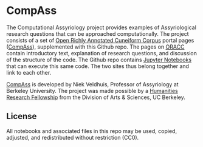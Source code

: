 # CompAss

The Computational Assyriology project provides examples of Assyriological research questions that can be approached computationally. The project consists of a set of [Open Richly Annotated Cuneiform Corpus](http://oracc.org)  portal pages ([CompAss](http://oracc.org/compass)), supplemented with this Github repo. The pages on [ORACC](http://oracc.org) contain introductory text, explanation of research questions, and discussion of the structure of the code. The Github repo contains [Jupyter Notebooks](http://jupyter.org) that can execute this same code. The two sites thus belong together and link to each other.

[CompAss](http://oracc.org/compass) is developed by Niek Veldhuis, Professor of Assyriology at Berkeley University. The project was made possible by a [Humanities Research Fellowship](https://ls.berkeley.edu/academic-programs/arts-humanities/humanities-research-fellowship-mellon-project-grant) from the Division of Arts & Sciences, UC Berkeley.

## License

All notebooks and associated files in this repo may be used, copied, adjusted, and redistributed without restriction (CC0).
